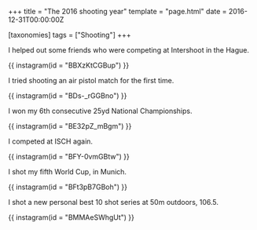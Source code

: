 +++
title = "The 2016 shooting year"
template = "page.html"
date = 2016-12-31T00:00:00Z

[taxonomies]
tags = ["Shooting"]
+++

I helped out some friends who were competing at Intershoot in the Hague.

{{ instagram(id = "BBXzKtCGBup") }}

I tried shooting an air pistol match for the first time.

{{ instagram(id = "BDs-_rGGBno") }}

I won my 6th consecutive 25yd National Championships.

{{ instagram(id = "BE32pZ_mBgm") }}

I competed at ISCH again.

{{ instagram(id = "BFY-0vmGBtw") }}

I shot my fifth World Cup, in Munich.

{{ instagram(id = "BFt3pB7GBoh") }}

I shot a new personal best 10 shot series at 50m outdoors, 106.5.

{{ instagram(id = "BMMAeSWhgUt") }}
